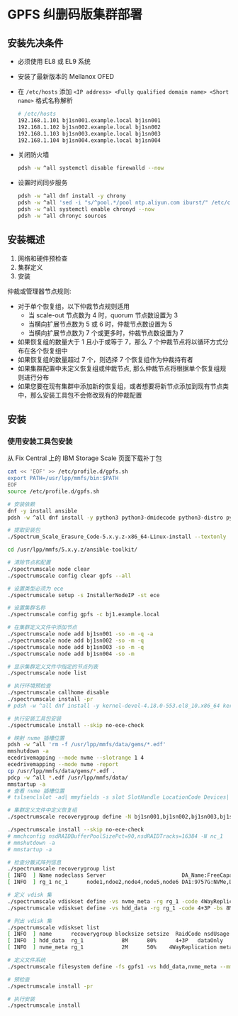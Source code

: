 # GPFS 纠删码版集群部署

## 安装先决条件

* 必须使用 EL8 或 EL9 系统
* 安装了最新版本的 Mellanox OFED
* 在 `/etc/hosts` 添加 `<IP address> <Fully qualified domain name> <Short name>` 格式名称解析

    ```bash
    # /etc/hosts
    192.168.1.101 bj1sn001.example.local bj1sn001
    192.168.1.102 bj1sn002.example.local bj1sn002
    192.168.1.103 bj1sn003.example.local bj1sn003
    192.168.1.104 bj1sn004.example.local bj1sn004
    ```

* 关闭防火墙

    ```bash
    pdsh -w ^all systemctl disable firewalld --now
    ```

* 设置时间同步服务

    ```bash
    pdsh -w ^all dnf install -y chrony
    pdsh -w ^all 'sed -i "s/^pool.*/pool ntp.aliyun.com iburst/" /etc/chrony.conf'
    pdsh -w ^all systemctl enable chronyd --now
    pdsh -w ^all chronyc sources
    ```

## 安装概述

1. 网络和硬件预检查
2. 集群定义
3. 安装

仲裁或管理器节点规则:
* 对于单个恢复组，以下仲裁节点规则适用
    * 当 scale-out 节点数为 4 时，quorum 节点数设置为 3
    * 当横向扩展节点数为 5 或 6 时，仲裁节点数设置为 5
    * 当横向扩展节点数为 7 个或更多时，仲裁节点数设置为 7
* 如果恢复组的数量大于 1 且小于或等于 7，那么 7 个仲裁节点将以循环方式分布在各个恢复组中
* 如果恢复组的数量超过 7 个，则选择 7 个恢复组作为仲裁持有者
* 如果集群配置中未定义恢复组或仲裁节点, 那么仲裁节点将根据单个恢复组规则进行分布
* 如果您要在现有集群中添加新的恢复组，或者想要将新节点添加到现有节点类中，那么安装工具包不会修改现有的仲裁配置

## 安装

### 使用安装工具包安装

从 Fix Central 上的 IBM Storage Scale 页面下载补丁包

```bash
cat << 'EOF' >> /etc/profile.d/gpfs.sh
export PATH=/usr/lpp/mmfs/bin:$PATH
EOF
source /etc/profile.d/gpfs.sh

# 安装依赖 
dnf -y install ansible 
pdsh -w ^all dnf install -y python3 python3-dmidecode python3-distro python3-ethtool numactl cpp gcc gcc-c++ elfutils elfutils-devel make 

# 提取安装包 
./Spectrum_Scale_Erasure_Code-5.x.y.z-x86_64-Linux-install --textonly

cd /usr/lpp/mmfs/5.x.y.z/ansible-toolkit/

# 清除节点和配置
./spectrumscale node clear
./spectrumscale config clear gpfs --all

# 设置类型必须为 ece
./spectrumscale setup -s InstallerNodeIP -st ece

# 设置集群名称
./spectrumscale config gpfs -c bj1.example.local

# 在集群定义文件中添加节点
./spectrumscale node add bj1sn001 -so -m -q -a
./spectrumscale node add bj1sn002 -so -m -q 
./spectrumscale node add bj1sn003 -so -m -q 
./spectrumscale node add bj1sn004 -so -m

# 显示集群定义文件中指定的节点列表
./spectrumscale node list

# 执行环境预检查
./spectrumscale callhome disable
./spectrumscale install -pr
# pdsh -w ^all dnf install -y kernel-devel-4.18.0-553.el8_10.x86_64 kernel-headers-4.18.0-553.el8_10.x86_64

# 执行安装工具包安装
./spectrumscale install --skip no-ece-check

# 映射 nvme 插槽位置
pdsh -w ^all 'rm -f /usr/lpp/mmfs/data/gems/*.edf'
mmshutdown -a
ecedrivemapping --mode nvme --slotrange 1 4
ecedrivemapping --mode nvme -report
cp /usr/lpp/mmfs/data/gems/*.edf .
pdcp -w ^all *.edf /usr/lpp/mmfs/data/
mmstartup -a
# 查看 nvme 插槽位置
# tslsenclslot -ad| mmyfields -s slot SlotHandle LocationCode Devices| grep gems | awk '{print "location: "$2" device: "$3}'

# 集群定义文件中定义恢复组
./spectrumscale recoverygroup define -N bj1sn001,bj1sn002,bj1sn003,bj1sn004

./spectrumscale install --skip no-ece-check
# mmchconfig nsdRAIDBufferPoolSizePct=90,nsdRAIDTracks=16384 -N nc_1
# mmshutdown -a
# mmstartup -a

# 检查分散式阵列信息
./spectrumscale recoverygroup list
[ INFO  ] Name nodeclass Server                        DA_Name:FreeCapacity:Type
[ INFO  ] rg_1 nc_1      node1,ndoe2,node4,node5,node6 DA1:9757G:NVMe,DA2:8829G:HDD

# 定义 vdisk 集
./spectrumscale vdiskset define -vs nvme_meta -rg rg_1 -code 4WayReplication -bs 2M -ss 50% -da DA1 -nsd-usage metadataOnly -storage-pool system
./spectrumscale vdiskset define -vs hdd_data -rg rg_1 -code 4+3P -bs 8M -ss 80% -da DA2 -nsd-usage dataOnly -storage-pool datapool

# 列出 vdisk 集
./spectrumscale vdiskset list
[ INFO  ] name      recoverygroup blocksize setsize  RaidCode nsdUsage     poolName daName
[ INFO  ] hdd_data  rg_1            8M      80%      4+3P   dataOnly     datapool    DA2
[ INFO  ] nvme_meta rg_1            2M      50%    4WayReplication metadataOnly   system    DA1
```

```bash
# 定义文件系统
./spectrumscale filesystem define -fs gpfs1 -vs hdd_data,nvme_meta --mmcrfs '-T /gpfs1'

# 预检查
./spectrumscale install -pr

# 执行安装
./spectrumscale install
```